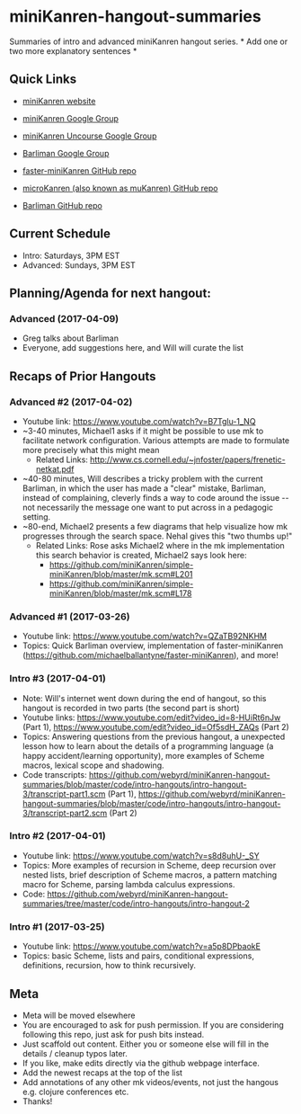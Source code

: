 # miniKanren-hangout-summaries
Summaries of intro and advanced miniKanren hangout series. * Add one or two more explanatory sentences *

## Quick Links
* [miniKanren website](http://minikanren.org/)
* [miniKanren Google Group](https://groups.google.com/forum/#!forum/minikanren)
* [miniKanren Uncourse Google Group](https://groups.google.com/forum/#!forum/minikanren-uncourse)
* [Barliman Google Group](https://groups.google.com/forum/#!forum/barliman-editor)

* [faster-miniKanren GitHub repo](https://github.com/michaelballantyne/faster-miniKanren)
* [microKanren (also known as muKanren) GitHub repo](https://github.com/jasonhemann/microKanren)
* [Barliman GitHub repo](https://github.com/webyrd/Barliman)

## Current Schedule
* Intro: Saturdays, 3PM EST
* Advanced: Sundays, 3PM EST

## Planning/Agenda for next hangout:
### Advanced (2017-04-09)
* Greg talks about Barliman
* Everyone, add suggestions here, and Will will curate the list

## Recaps of Prior Hangouts
### Advanced #2 (2017-04-02)
* Youtube link: https://www.youtube.com/watch?v=B7Tglu-1_NQ
* ~3-40 minutes, Michael1 asks if it might be possible to use mk to facilitate network configuration.  Various attempts are made to formulate more precisely what this might mean
  * Related Links: http://www.cs.cornell.edu/~jnfoster/papers/frenetic-netkat.pdf
* ~40-80 minutes, Will describes a tricky problem with the current Barliman, in which the user has made a "clear" mistake, Barliman, instead of complaining, cleverly finds a way to code around the issue -- not necessarily the message one want to put across in a pedagogic setting.
* ~80-end, Michael2 presents a few diagrams that help visualize how mk progresses through the search space.  Nehal gives this "two thumbs up!"
  * Related Links: Rose asks Michael2 where in the mk implementation this search behavior is created, Michael2 says look here:
    * https://github.com/miniKanren/simple-miniKanren/blob/master/mk.scm#L201 
    * https://github.com/miniKanren/simple-miniKanren/blob/master/mk.scm#L178

### Advanced #1 (2017-03-26)
* Youtube link: https://www.youtube.com/watch?v=QZaTB92NKHM
* Topics: Quick Barliman overview, implementation of faster-miniKanren (https://github.com/michaelballantyne/faster-miniKanren), and more!

### Intro #3 (2017-04-01)
* Note: Will's internet went down during the end of hangout, so this hangout is recorded in two parts (the second part is short)
* Youtube links: https://www.youtube.com/edit?video_id=8-HUiRt6nJw (Part 1), https://www.youtube.com/edit?video_id=Of5sdH_ZAQs (Part 2)
* Topics: Answering questions from the previous hangout, a unexpected lesson how to learn about the details of a programming language (a happy accident/learning opportunity), more examples of Scheme macros, lexical scope and shadowing.
* Code transcripts: https://github.com/webyrd/miniKanren-hangout-summaries/blob/master/code/intro-hangouts/intro-hangout-3/transcript-part1.scm (Part 1), https://github.com/webyrd/miniKanren-hangout-summaries/blob/master/code/intro-hangouts/intro-hangout-3/transcript-part2.scm (Part 2)

### Intro #2 (2017-04-01)
* Youtube link: https://www.youtube.com/watch?v=s8d8uhU-_SY
* Topics: More examples of recursion in Scheme, deep recursion over nested lists, brief description of Scheme macros, a pattern matching macro for Scheme, parsing lambda calculus expressions.
* Code: https://github.com/webyrd/miniKanren-hangout-summaries/tree/master/code/intro-hangouts/intro-hangout-2

### Intro #1 (2017-03-25)
* Youtube link: https://www.youtube.com/watch?v=a5p8DPbaokE
* Topics: basic Scheme, lists and pairs, conditional expressions, definitions, recursion, how to think recursively.

## Meta
* Meta will be moved elsewhere
* You are encouraged to ask for push permission.  If you are considering following this repo, just ask for push bits instead. 
* Just scaffold out content.  Either you or someone else will fill in the details / cleanup typos later. 
* If you like, make edits directly via the github webpage interface.
* Add the newest recaps at the top of the list 
* Add annotations of any other mk videos/events, not just the hangous e.g. clojure conferences etc. 
* Thanks!
